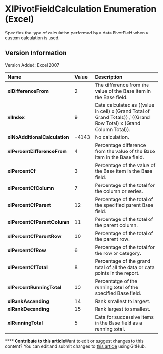 
# XlPivotFieldCalculation Enumeration (Excel)

Specifies the type of calculation performed by a data PivotField when a custom calculation is used.


## Version Information

Version Added: Excel 2007 



|**Name**|**Value**|**Description**|
|:-----|:-----|:-----|
| **xlDifferenceFrom**|2|The difference from the value of the Base item in the Base field.|
| **xlIndex**|9|Data calculated as ((value in cell) x (Grand Total of Grand Totals)) / ((Grand Row Total) x (Grand Column Total)).|
| **xlNoAdditionalCalculation**|-4143|No calculation.|
| **xlPercentDifferenceFrom**|4|Percentage difference from the value of the Base item in the Base field.|
| **xlPercentOf**|3|Percentage of the value of the Base item in the Base field.|
| **xlPercentOfColumn**|7|Percentage of the total for the column or series.|
| **xlPercentOfParent**|12|Percentage of the total of the specified parent Base field.|
| **xlPercentOfParentColumn**|11|Percentage of the total of the parent column.|
| **xlPercentOfParentRow**|10|Percentage of the total of the parent row.|
| **xlPercentOfRow**|6|Percentage of the total for the row or category.|
| **xlPercentOfTotal**|8|Percentage of the grand total of all the data or data points in the report.|
| **xlPercentRunningTotal**|13|Percentatge of the running total of the specified Base field.|
| **xlRankAscending**|14|Rank smallest to largest.|
| **xlRankDecending**|15|Rank largest to smallest.|
| **xlRunningTotal**|5|Data for successive items in the Base field as a running total.|

****   **Contribute to this article**Want to edit or suggest changes to this content? You can edit and submit changes to  [this article](https://github.com/jhershey00/VBA_Excel_Test/OpenXMLCon/articles/94ceaa53-9dfc-149a-6aed-30d8fdb57b5b.md) using GitHub.

